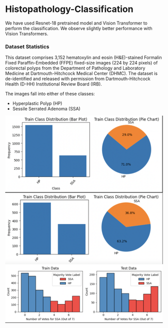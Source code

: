 # Histopathology-Classification

We have used Resnet-18 pretrained model and Vision Transformer to perform the classification. We observe slightly better performance with Vision Transformers.

### Dataset Statistics

This dataset comprises 3,152 hematoxylin and eosin (H&E)-stained Formalin Fixed Paraffin-Embedded (FFPE) fixed-size images (224 by 224 pixels) of colorectal polyps from the Department of Pathology and Laboratory Medicine at Dartmouth-Hitchcock Medical Center (DHMC). The dataset is de-identified and released with permission from Dartmouth-Hitchcock Health (D-HH) Institutional Review Board (IRB). 

The images fall into either of these classes:

- Hyperplastic Polyp (HP)
- Sessile Serrated Adenoma (SSA)

<img src="images/EDA1.png" alt="Thumbnails" width="700"/>
<img src="images/EDA2.png" alt="Thumbnails" width="600"/>

